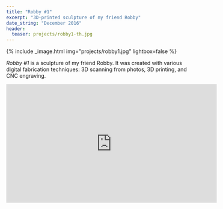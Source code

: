 ```yaml
---
title: "Robby #1"
excerpt: "3D-printed sculpture of my friend Robby"
date_string: "December 2016"
header:
  teaser: projects/robby1-th.jpg
---
```


{% include _image.html img="projects/robby1.jpg" lightbox=false %}

*Robby #1* is a sculpture of my friend Robby. It was created with various
digital fabrication techniques: 3D scanning from photos, 3D printing, and CNC
engraving.

<iframe width="560" height="315" src="https://www.youtube.com/embed/XgeXau70ixc" frameborder="0" allowfullscreen></iframe>
